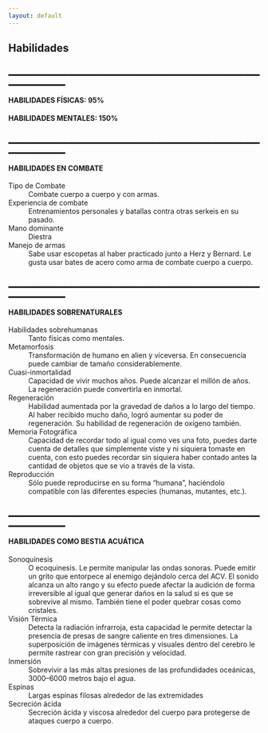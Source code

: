 ```yaml
---
layout: default
---
```

## Habilidades

### ▁▁▁▁▁▁▁▁▁▁▁▁▁▁▁▁▁▁▁▁▁▁▁▁▁▁▁▁▁▁▁▁▁▁▁▁▁▁▁▁▁▁▁▁▁▁▁▁▁

#### HABILIDADES FÍSICAS: 95%
#### HABILIDADES MENTALES: 150%

### ▁▁▁▁▁▁▁▁▁▁▁▁▁▁▁▁▁▁▁▁▁▁▁▁▁▁▁▁▁▁▁▁▁▁▁▁▁▁▁▁▁▁▁▁▁▁▁▁▁

#### HABILIDADES EN COMBATE

<dl>
<dt>Tipo de Combate</dt>
<dd>Combate cuerpo a cuerpo y con armas.</dd>
<dt>Experiencia de combate</dt>
<dd>Entrenamientos personales y batallas contra otras serkeis en su pasado.</dd>
<dt>Mano dominante</dt>
<dd>Diestra</dd>
<dt>Manejo de armas</dt>
<dd>Sabe usar escopetas al haber practicado junto a Herz y Bernard. Le gusta usar bates de acero como arma de combate cuerpo a cuerpo.</dd>
</dl>

### ▁▁▁▁▁▁▁▁▁▁▁▁▁▁▁▁▁▁▁▁▁▁▁▁▁▁▁▁▁▁▁▁▁▁▁▁▁▁▁▁▁▁▁▁▁▁▁▁▁

#### HABILIDADES SOBRENATURALES

<dl>
<dt>Habilidades sobrehumanas</dt>
<dd>Tanto físicas como mentales.</dd>
<dt>Metamorfosis</dt>
<dd>Transformación de humano en alien y viceversa. En consecuencia puede cambiar de tamaño considerablemente.</dd>
<dt>Cuasi-inmortalidad</dt>
<dd>Capacidad de vivir muchos años. Puede alcanzar el millón de años. La regeneración puede convertirla en inmortal. </dd>
<dt>Regeneración</dt>
<dd>Habilidad aumentada por la gravedad de daños a lo largo del tiempo. Al haber recibido mucho daño, logró aumentar su poder de regeneración. Su habilidad de regeneración de oxígeno también.</dd>
<dt>Memoria Fotográfica</dt>
<dd>Capacidad de recordar todo al igual como ves una foto, puedes darte cuenta de detalles que simplemente viste y ni siquiera tomaste en cuenta, con esto puedes recordar sin siquiera haber contado antes la cantidad de objetos que se vio a través de la vista.</dd>
<dt>Reproducción</dt>
<dd>Sólo puede reproducirse en su forma “humana”, haciéndolo compatible con las diferentes especies (humanas, mutantes, etc.).</dd>
</dl>

### ▁▁▁▁▁▁▁▁▁▁▁▁▁▁▁▁▁▁▁▁▁▁▁▁▁▁▁▁▁▁▁▁▁▁▁▁▁▁▁▁▁▁▁▁▁▁▁▁▁

#### HABILIDADES COMO BESTIA ACUÁTICA

<dl>
<dt>Sonoquinesis</dt>
<dd>O ecoquinesis. Le permite manipular las ondas sonoras. Puede emitir un grito que entorpece al enemigo dejándolo cerca del ACV. El sonido alcanza un alto rango y su efecto puede afectar la audición de forma irreversible al igual que generar daños en la salud si es que se sobrevive al mismo. También tiene el poder quebrar cosas como cristales.</dd>
<dt>Visión Térmica</dt>
<dd>Detecta la radiación infrarroja, esta capacidad le permite detectar la presencia de presas de sangre caliente en tres dimensiones. La superposición de imágenes térmicas y visuales dentro del cerebro le permite rastrear con gran precisión y velocidad.</dd>
<dt>Inmersión</dt>
<dd>Sobrevivir a las más altas presiones de las profundidades oceánicas, 3000–6000 metros bajo el agua.</dd>
<dt>Espinas</dt>
<dd>Largas espinas filosas alrededor de las extremidades</dd>
  <dt>Secreción ácida</dt>
<dd>Secreción ácida y viscosa alrededor del cuerpo para protegerse de ataques cuerpo a cuerpo.</dd>
</dl>
